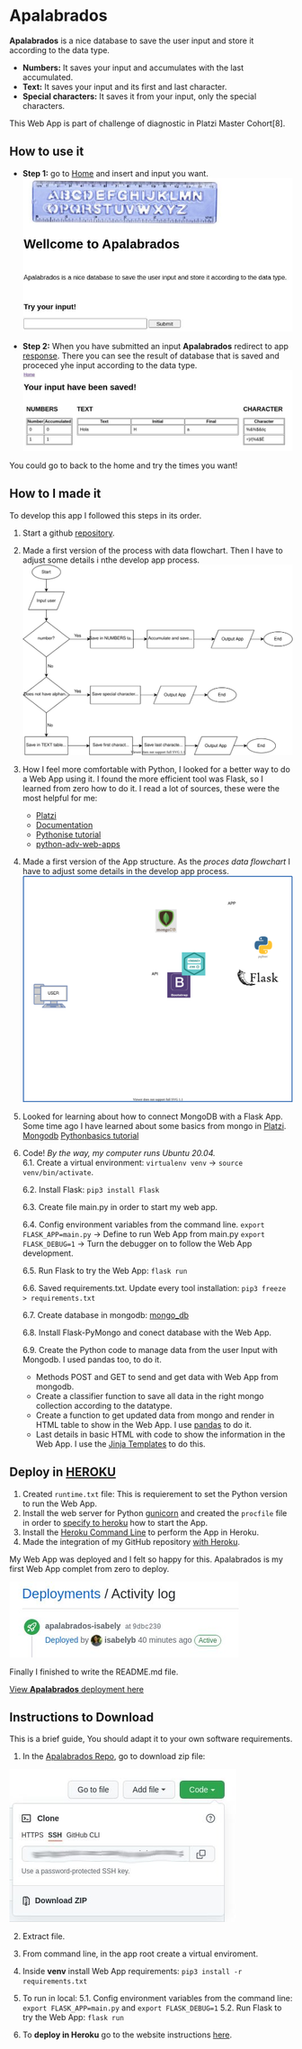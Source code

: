 # Apalabrados

**Apalabrados** is a nice database to save the user input and store it according to the data type.
* **Numbers:** It saves your input and accumulates with the last accumulated.
* **Text:** It saves your input and its first and last character.
* **Special characters:** It saves it from your input, only the special characters.

This Web App is part of challenge of diagnostic in Platzi Master Cohort[8].

## How to use it

* **Step 1:** go to [Home](https://apalabrados-isabely.herokuapp.com/) and insert and input you want.![home](/assets/home.jpg)

* **Step 2:** When you have submitted an input **Apalabrados** redirect to app [response](https://apalabrados-isabely.herokuapp.com/submit).
There you can see the result of database that is saved and proceced yhe input according to the data type. ![submit](/assets/submit.jpg)

You could go to back to the home and try the times you want!

## How to I made it

To develop this app I followed this steps in its order.

1. Start a github [repository](https://github.com/isabelyb/apalabrados).
2. Made a first version of the process with data flowchart. Then I have to adjust some details i nthe develop app process. ![data_process](/assets/apalabrados_flowchart.drawio.svg)
4. How I feel more comfortable with Python, I looked for a better way to do a Web App using it. I found the more efficient tool was Flask, so I learned from zero how to do it.
I read a lot of sources, these were the most helpful for me:
    * [Platzi](https://platzi.com/clases/flask/)
    * [Documentation](https://palletsprojects.com/p/flask/)
    * [Pythonise tutorial](https://pythonise.com/series/learning-flask/flask-application-structure)
    * [python-adv-web-apps](https://python-adv-web-apps.readthedocs.io/en/latest/flask.html)
4. Made a first version of the App structure. As the _proces data flowchart_ I have to adjust some details in the develop app process. ![app_structure](/assets/app.drawio.svg)
5. Looked for learning about how to connect MongoDB with a Flask App. Some time ago I have learned about some basics from mongo in [Platzi](https://platzi.com/clases/mongodb/).
    [Mongodb](https://docs.mongodb.com/)
    [Pythonbasics tutorial](https://pythonbasics.org/flask-mongodb/)
6. Code! _By the way, my computer runs Ubuntu 20.04._
    &nbsp;    
    6.1. Create a virtual environment: ```virtualenv venv``` -> ```source venv/bin/activate```. 
    
    6.2. Install Flask: ```pip3 install Flask``` 
    
    6.3. Create file main.py in order to start my web app.
    
    6.4. Config environment variables from the command line.
        ```export FLASK_APP=main.py``` -> Define to run Web App from main.py
        ```export FLASK_DEBUG=1```     -> Turn the debugger on to follow the Web App development.
    
    6.5. Run Flask to try the Web App: ```flask run``` 
    
    6.6. Saved requirements.txt. Update every tool installation: ```pip3 freeze > requirements.txt```
    &nbsp;
    
    6.7. Create database in mongodb:
        [mongo_db](/assets/mongo_db.jpg) 
        
    6.8. Install Flask-PyMongo and conect database with the Web App. 
    
    6.9. Create the Python code to manage data from the user Input with Mongodb. I used pandas too, to do it. 
    * Methods POST and GET to send and get data with Web App from mongodb.
    * Create a classifier function to save all data in the right mongo collection according to the datatype.
    * Create a function to get updated data from mongo and render in HTML table to show in the Web App. I use [pandas](https://pandas.pydata.org/pandas-docs/stable/index.html) to do it. 
    * Last details in basic HTML with code to show the information in the Web App. I use the [Jinja Templates](https://jinja.palletsprojects.com/en/3.0.x/templates/) to do this.


## Deploy in [HEROKU](https://www.heroku.com/)

1. Created ```runtime.txt``` file: This is requierement to set the Python version to run the Web App.
2. Install the web server for Python [gunicorn](https://gunicorn.org/) and created the ```procfile``` file in order to [specify to heroku](https://devcenter.heroku.com/articles/procfile) how to start the App.
3. Install the [Heroku Command Line](https://devcenter.heroku.com/categories/command-line) to perform the App in Heroku.
4. Made the integration of my GitHub repository [with Heroku](https://devcenter.heroku.com/articles/github-integration).

My Web App was deployed and I felt so happy for this. Apalabrados is my first Web App complet from zero to deploy.

![deploy](/assets/deploy.jpg) 
        
Finally I finished to write the README.md file.

[View **Apalabrados** deployment here](https://apalabrados-isabely.herokuapp.com/)

##  Instructions to Download

This is a brief guide, You should adapt it to your own software requirements.

1. In the [Apalabrados Repo](https://github.com/isabelyb/apalabrados), go to download zip file:

![download](/assets/download.jpg)
 

2. Extract file.
 
3. From command line, in the app root create a virtual enviroment. 

4. Inside **venv** install Web App requirements: ```pip3 install -r requirements.txt``` 

5. To run in local: 
    5.1. Config environment variables from the command line: ```export FLASK_APP=main.py``` and ```export FLASK_DEBUG=1```
    5.2. Run Flask to try the Web App: ```flask run``` 
 
6. To **deploy in Heroku** go to the website instructions [here](https://devcenter.heroku.com/articles/getting-started-with-python).




